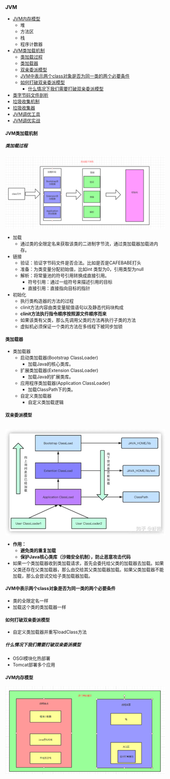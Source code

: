 ### JVM

- [JVM内存模型](#JVM内存模型)
    - 堆
    - 方法区
    - 栈
    - 程序计数器
- [JVM类加载机制](#JVM类加载机制)
    - [类加载过程](#类加载过程)
    - [类加载器](#类加载器)
    - [双亲委派模型](#双亲委派模型)
    - [JVM中表示两个class对象是否为同一类的两个必要条件](#JVM中表示两个class对象是否为同一类的两个必要条件)
    - [如何打破双亲委派模型](#如何打破双亲委派模型)
        - [什么情况下我们需要打破双亲委派模型](#什么情况下我们需要打破双亲委派模型)
- [类字节码文件剖析](#类字节码文件剖析)
- [垃圾收集机制](#垃圾收集机制)
- [垃圾收集器](#垃圾收集器)
- [JVM调优工具](#JVM调优工具)
- [JVM调优实战](#JVM调优实战)

#### JVM类加载机制

##### 类加载过程

![](./resource/img/ClassLoader/class_load_process.png)

- 加载
    - 通过类的全限定名来获取该类的二进制字节流，通过类加载器加载进内存。
- 链接
    - 验证：验证字节码文件是否合法。比如是否是CAFEBABE打头
    - 准备：为类变量分配初始值，比如int 类型为0，引用类型为null
    - 解析：将常量池的符号引用转换成直接引用。
        - 符号引用：通过一组符号来描述引用的目标
        - 直接引用：直接指向目标的指针
- 初始化
    - 执行类构造器的<clinit>方法的过程
    - clinit方法内容由类变量赋值语句以及静态代码块构成
    - **clinit方法执行指令顺序按照源文件顺序而来**
    - 如果该类有父类，那么先调用父类的<clinit>方法再执行子类的<clinit>方法
    - 虚拟机必须保证一个类的<clinit>方法在多线程下被同步加锁

#### 类加载器

- 类加载器
    - 启动类加载器(Bootstrap ClassLoader)
        - 加载Java的核心类库。
    - 扩展类加载器(Extension ClassLoader)
        - 加载Java的扩展类库。
    - 应用程序类加载器(Application ClassLoader)
        - 加载ClassPath下的类。
    - 自定义类加载器
        - 自定义类加载逻辑

#### 双亲委派模型

​	![](./resource/img/ClassLoader/class_loader_module.jpg)

- **作用：**
    - **避免类的重复加载**
    - **保护Java核心类库（沙箱安全机制），防止恶意攻击代码**
- 如果一个类加载器收到类加载请求，首先会委托给父类的加载器去加载。如果父类还存在父类加载器，那么由交给其父类加载器加载。如果父类加载器不能加载，那么会尝试交给子类加载器加载。

#### JVM中表示两个class对象是否为同一类的两个必要条件

- 类的全限定名一样
- 加载这个类的类加载器一样

#### 如何打破双亲委派模型

- 自定义类加载器并重写loadClass方法

##### 什么情况下我们需要打破双亲委派模型

- OSGI模块化热部署
- Tomcat部署多个应用

#### JVM内存模型

![](./resource/img/JVM_Runtime_Model/java_runtime_model.png)